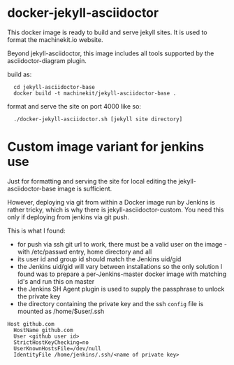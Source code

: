 # docker-jekyll-asciidoctor

This docker image is ready to build and serve jekyll sites. It is used to format the machinekit.io website.

Beyond jekyll-asciidoctor, this image includes all tools supported by the asciidoctor-diagram plugin.

build as:
````
  cd jekyll-asciidoctor-base
  docker build -t machinekit/jekyll-asciidoctor-base .
````

format and serve the site on port 4000 like so:
````
  ./docker-jekyll-asciidoctor.sh [jekyll site directory]
````

# Custom image variant for jenkins use

Just for formatting and serving the site for local editing the jekyll-asciidoctor-base image is sufficient.

However, deploying via git from within a Docker image run by Jenkins is rather tricky, which is why there is jekyll-asciidoctor-custom. You need this only if deploying from jenkins via git push.

This is what I found:
- for push via ssh git url to work, there must be a valid user on the image - with /etc/passwd entry, home directory and all
- its user id and group id should match the Jenkins uid/gid
- the Jenkins uid/gid will vary between installations so the only solution I found was to prepare a per-Jenkins-master docker image with matching id's and run this on master
- the Jenkins SH Agent plugin is used to supply the passphrase to unlock the private key
- the directory containing the private key and the ssh `config` file is mounted as /home/$user/.ssh

````
Host github.com
  HostName github.com
  User <github user id>
  StrictHostKeyChecking=no
  UserKnownHostsFile=/dev/null
  IdentityFile /home/jenkins/.ssh/<name of private key>
````




